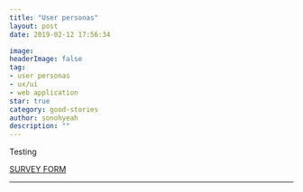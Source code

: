 ```yaml
---
title: "User personas"
layout: post
date: 2019-02-12 17:56:34

image: 
headerImage: false
tag:
- user personas
- ux/ui
- web application
star: true
category: good-stories
author: sonohyeah
description: ""
---
```


Testing

<p><a href="https://docs.google.com/forms/d/e/1FAIpQLSdFk9D5u3Tfkyppo3H8StSvXDi_tPo4CHsFAXmrIXt_MvyHtQ/viewform">SURVEY FORM</a></p>

<p id="user"></p>
<script type="text/javascript" src="{{site.url}}/src/tabletop.min.js"></script>
<script type="text/javascript" src="{{site.url}}/src/backbone.tabletopSync.js"></script>
<script type="text/javascript" src="{{site.url}}/src/tabletop.js"></script>
<script src='https://cdnjs.cloudflare.com/ajax/libs/tabletop.js/1.5.1/tabletop.min.js'></script>
<script type="text/javascript">
	var public_spreadsheet_url = 'https://docs.google.com/spreadsheets/d/174dAQ7i_oVDHQkbLck_kR8DFtEGGOvUzLSWCY-MNG_Q/edit?usp=sharing';


	function init() {
		Tabletop.init( { key: public_spreadsheet_url,
			callback: showInfo,
			simpleSheet: true } );
	}

	window.addEventListener('DOMContentLoaded', init);

	function showInfo(data) {
		var index = 0;
        for (var i = 0; i <= data.length; i++) {
			if ([data[i].Show]=="Yes"){
        		document.getElementById("user").innerHTML += "<br>"+"<strong>" + (index+1) + ": </strong> <br><br>"+
        		"<table border = '1'>" +
        	       '<tr>' +
        	               '<th>'+[data[i].Name]+'</th>' +
        	               '<td rowspan = "2">'+"Wants & Needs <br><br>"+[data[i].Wants_Needs]+'</th>' +
        	               '<td rowspan = "2">'+"Frustrations <br><br>"+[data[i].Frustrations]+'</th>' +
        	       '</tr>' +
        	       '<tr>' +
        	               '<td>'+"Demographics <br><br>"+"Age: "+[data[i].Age]+"<br>Sex: "+[data[i].Sex]+"<br>"+[data[i].Bio]+'</td>' +
        	       '</tr>' +
                       '<tr>' +
        	               '<td>'+"Tools & Applications <br><br>"+[data[i].Tools]+'</td>' +
        	               '<td>'+"Favorite Brands <br><br>"+[data[i].Brands]+'</td>' +
        	               '<td>'+"Tech skill <br><br>"+[data[i].Tech_skill]+'</td>' +
        	       '</tr>'+
                "</table>"
			}
        };

		console.log(data);
	}       

</script>

---
